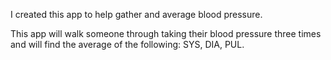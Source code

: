 I created this app to help gather and average blood pressure. 

This app will walk someone through taking their blood pressure three times and will find the average of the following: SYS, DIA, PUL. 